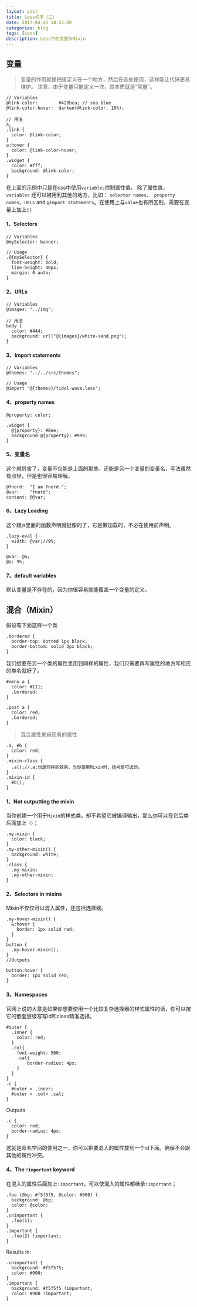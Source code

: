 ```yaml
---
layout: post
title: Less初学（二）
date: 2017-04-25 18:23:00
categories: blog
tags: [Less]
description: Less中的变量与Mixin
---
```


## 变量

> 变量的作用就是把值定义在一个地方，然后在各处使用，这样能让代码更易维护。
注意，由于变量只能定义一次，其本质就是“常量”。

~~~
// Variables
@link-color:        #428bca; // sea blue
@link-color-hover:  darken(@link-color, 10%);

// 用法
a,
.link {
  color: @link-color;
}
a:hover {
  color: @link-color-hover;
}
.widget {
  color: #fff;
  background: @link-color;
}
~~~

在上面的示例中只是在css中使用`variables`控制属性值。 除了属性值，`variables` 还可以被用到其他的地方，比如： `selector names`、` property names`、`URLs` and `@import statements`。在使用上与`value`也有所区别，需要在变量上加上`{}`

#### 1、Selectors

~~~
// Variables
@mySelector: banner;

// Usage
.@{mySelector} {
  font-weight: bold;
  line-height: 40px;
  margin: 0 auto;
}
~~~
#### 2、URLs

~~~
// Variables
@images: "../img";

// 用法
body {
  color: #444;
  background: url("@{images}/white-sand.png");
}
~~~
#### 3、Import statements
~~~
// Variables
@themes: "../../src/themes";

// Usage
@import "@{themes}/tidal-wave.less";
~~~
#### 4、property names

~~~
@property: color;

.widget {
  @{property}: #0ee;
  background-@{property}: #999;
}
~~~

#### 5、变量名
这个就厉害了，变量不仅能是上面的那些，还能是另一个变量的变量名，写法虽然有点怪，但是也很容易理解。
~~~
@fnord:  "I am fnord.";
@var:    "fnord";
content: @@var;
~~~
#### 6、Lazy Loading
这个跟js里面的函数声明就挺像的了，它是懒加载的，不必在使用前声明。
~~~
.lazy-eval {
  width: @var;//9%;
}

@var: @a;
@a: 9%;
~~~
#### 7、default variables
默认变量是不存在的，因为你很容易就能覆盖一个变量的定义。

## 混合（Mixin）
假设有下面这样一个类
~~~
.bordered {
  border-top: dotted 1px black;
  border-bottom: solid 2px black;
}
~~~
我们想要在另一个类的属性里用到同样的属性，我们只需要再写属性的地方写相应的类名就好了。
~~~
#menu a {
  color: #111;
  .bordered;
}

.post a {
  color: red;
  .bordered;
}
~~~
>混合属性来自现有的属性
~~~
.a, #b {
  color: red;
}
.mixin-class {
  .a();//.a;也是同样的效果，当你使用Mixin时，括号是可选的。
}
.mixin-id {
  #b();
}

~~~

#### 1、Not outputting the mixin
当你创建一个用于`Mixin`的样式类，却不希望它被编译输出，那么你可以在它后类后面加上`（）`；
~~~
.my-mixin {
  color: black;
}
.my-other-mixin() {
  background: white;
}
.class {
  .my-mixin;
  .my-other-mixin;
}
~~~
#### 2、Selectors in mixins
Mixin不仅仅可以混入属性，还包括选择器。
~~~
.my-hover-mixin() {
  &:hover {
    border: 1px solid red;
  }
}
button {
  .my-hover-mixin();
}
//Outputs

button:hover {
  border: 1px solid red;
}
~~~
#### 3、Namespaces
官网上说的大意是如果你想要使用一个比较复杂选择器的样式属性的话，你可以按它的嵌套层级写写id和class精准选择。

~~~
#outer {
  .inner {
    color: red;
  }
  .col{
    font-weight: 500;
    .cal{
        border-radius: 4px;
    }
  }
}
.c {
  #outer > .inner;
  #outer > .col> .cal;
}
~~~
Outputs
~~~
.c {
  color: red;
  border-radius: 4px;
}
~~~
这就是命名空间的使用之一，你可以把要混入的属性放到一个id下面。确保不会跟其他的属性冲突。
#### 4、The `!important` keyword

在混入的属性后面加上`!important`，可以使混入的属性都继承`!important`；
~~~
.foo (@bg: #f5f5f5, @color: #900) {
  background: @bg;
  color: @color;
}
.unimportant {
  .foo(1);
}
.important {
  .foo(2) !important;
}
~~~
Results in:

~~~
.unimportant {
  background: #f5f5f5;
  color: #900;
}
.important {
  background: #f5f5f5 !important;
  color: #900 !important;
}
~~~

















